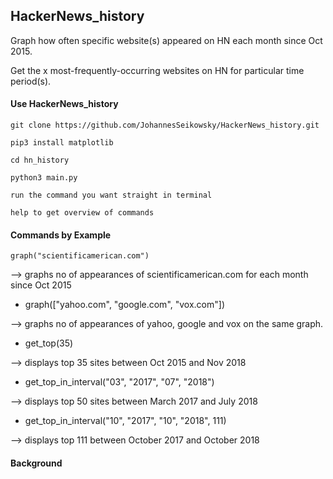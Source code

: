 ## HackerNews_history

Graph how often specific website(s) appeared on HN each month since Oct 2015.

Get the x most-frequently-occurring websites on HN for particular time period(s).


#### Use HackerNews_history
`git clone https://github.com/JohannesSeikowsky/HackerNews_history.git`

`pip3 install matplotlib`

`cd hn_history`

`python3 main.py`

`run the command you want straight in terminal`

`help to get overview of commands`


#### Commands by Example

`graph("scientificamerican.com")`

--> graphs no of appearances of scientificamerican.com for each month since Oct 2015

- graph(["yahoo.com", "google.com", "vox.com"])

--> graphs no of appearances of yahoo, google and vox on the same graph.

- get_top(35)

--> displays top 35 sites between Oct 2015 and Nov 2018

- get_top_in_interval("03", "2017", "07", "2018")

--> displays top 50 sites between March 2017 and July 2018

- get_top_in_interval("10", "2017", "10", "2018", 111)

--> displays top 111 between October 2017 and October 2018

#### Background
